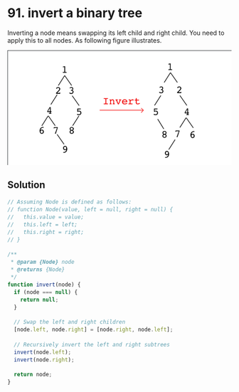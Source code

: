 # 91. invert a binary tree

Inverting a node means swapping its left child and right child. You need to apply this to all nodes. As following figure illustrates.

<img src="assets/image-20240805160344976.png" alt="image-20240805160344976" style="zoom:80%;" />

## Solution

```js
// Assuming Node is defined as follows:
// function Node(value, left = null, right = null) {
//   this.value = value;
//   this.left = left;
//   this.right = right;
// }

/**
 * @param {Node} node
 * @returns {Node}
 */
function invert(node) {
  if (node === null) {
    return null;
  }

  // Swap the left and right children
  [node.left, node.right] = [node.right, node.left];

  // Recursively invert the left and right subtrees
  invert(node.left);
  invert(node.right);

  return node;
}
```

